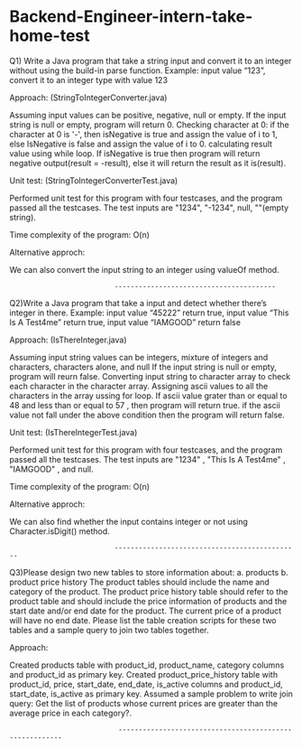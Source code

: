 # Backend-Engineer-intern-take-home-test

Q1) Write a Java program that take a string input and convert it to an integer without
using the build-in parse function.
Example: input value “123”, convert it to an integer type with value 123

Approach: (StringToIntegerConverter.java)

  Assuming input values can be positive, negative, null or empty.
	If the input string is null or empty, program will return 0.
	Checking character at 0: if the character at 0 is '-', then isNegative is true and assign the value of i to 1,
	else IsNegative is false and assign the value of i to 0.
	calculating result value using while loop.
	If isNegative is true then program will return negative output(result = -result),
	else it will return the result as it is(result).

Unit test: (StringToIntegerConverterTest.java)

  Performed unit test for this program with four testcases, and the program passed all the testcases.
	The test inputs are "1234", "-1234", null, ""(empty string).
	
Time complexity of the program:	O(n)
	
Alternative approch:

   We can also convert the input string to an integer using valueOf method.
	
	                          ----------------------------------------
							  
Q2)Write a Java program that take a input and detect whether there’s integer in
there.
Example: input value “45222” return true, input value “This Is A Test4me” return
true, input value “IAMGOOD” return false	
 
Approach: (IsThereInteger.java)

  Assuming input string values can be integers, mixture of integers and characters, characters alone, and null
	If the input string is null or empty, program will reurn false.
	Converting input string to character array to check each character in the character array.
	Assigning ascii values to all the characters in the array ussing for loop.
	If ascii value grater than or equal to 48 and less than or equal to 57 , then program will return true.
	if the ascii value not fall under the above condition then the program will return false.
	 
Unit test: (IsThereIntegerTest.java)

  Performed unit test for this program with four testcases, and the program passed all the testcases. 
	The test inputs are "1234" , "This Is A Test4me" , "IAMGOOD" , and null.

Time complexity of the program:	O(n)
	
Alternative approch:

   We can also find whether the input contains integer or not using Character.isDigit() method.
	
	                          ----------------------------------------------
							  
Q3)Please design two new tables to store information about:
a. products
b. product price history
The product tables should include the name and category of the product.
The product price history table should refer to the product table and should
include the price information of products and the start date and/or end date for
the product. The current price of a product will have no end date.
Please list the table creation scripts for these two tables and a sample query to
join two tables together.
 
Approach:
    
Created products table with product_id, product_name, category columns and product_id as primary key.
Created product_price_history table with product_id, price, start_date, end_date, is_active columns and product_id, start_date, is_active as primary key.
Assumed a sample problem to write join query: Get the list of products whose current prices are greater than the average price in each category?.
	
                               --------------------------------------------------------	
     
	
	

